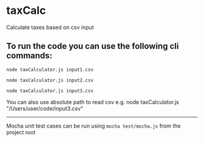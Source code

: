 # taxCalc
Calculate taxes based on csv input

To run the code you can use the following cli commands:
-------------------------------------------------------

`node taxCalculator.js input1.csv`

`node taxCalculator.js input2.csv`

`node taxCalculator.js input3.csv`

You can also use absolute path to read csv e.g.
node taxCalculator.js "/Users/user/code/input3.csv"

-------------------------------------------------------
Mocha unit test cases can be run using `mocha test/mocha.js` from the project root
